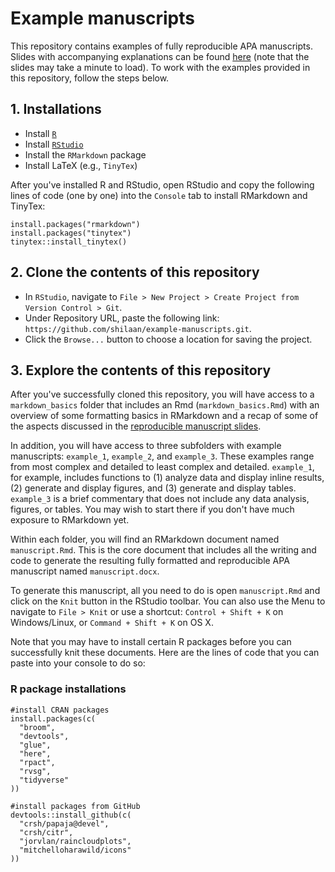 # Example manuscripts

This repository contains examples of fully reproducible APA manuscripts. Slides with accompanying explanations can be found [here](https://shilaan-apa.netlify.app) (note that the slides may take a minute to load). To work with the examples provided in this repository, follow the steps below.  

## 1. Installations

- Install [`R`](https://cran.r-project.org/mirrors.html)
- Install [`RStudio`](https://www.rstudio.com/products/rstudio/download/)
- Install the `RMarkdown` package  
- Install LaTeX (e.g., `TinyTex`)  

After you've installed R and RStudio, open RStudio and copy the following lines of code (one by one) into the `Console` tab to install RMarkdown and TinyTex: 

`install.packages("rmarkdown")`  
`install.packages("tinytex")`   
`tinytex::install_tinytex()`   

## 2. Clone the contents of this repository

- In `RStudio`, navigate to `File > New Project > Create Project from Version Control > Git`.  
- Under Repository URL, paste the following link: `https://github.com/shilaan/example-manuscripts.git`. 
- Click the `Browse...` button to choose a location for saving the project. 

## 3. Explore the contents of this repository 

After you've successfully cloned this repository, you will have access to a `markdown_basics` folder that includes an Rmd (`markdown_basics.Rmd`) with an overview of some formatting basics in RMarkdown and a recap of some of the aspects discussed in the [reproducible manuscript slides](https://shilaan-apa.netlify.app).  

In addition, you will have access to three subfolders with example manuscripts: `example_1`, `example_2`, and `example_3`. These examples range from most complex and detailed to least complex and detailed. `example_1`, for example, includes functions to (1) analyze data and display inline results, (2) generate and display figures, and (3) generate and display tables. `example_3` is a brief commentary that does not include any data analysis, figures, or tables. You may wish to start there if you don't have much exposure to RMarkdown yet.  

Within each folder, you will find an RMarkdown document named `manuscript.Rmd`. This is the core document that includes all the writing and code to generate the resulting fully formatted and reproducible APA manuscript named `manuscript.docx`.  

To generate this manuscript, all you need to do is open `manuscript.Rmd` and click on the `Knit` button in the RStudio toolbar. You can also use the Menu to navigate to `File > Knit` or use a shortcut: `Control + Shift + K` on Windows/Linux, or `Command + Shift + K` on OS X.  

Note that you may have to install certain R packages before you can successfully knit these documents. Here are the lines of code that you can paste into your console to do so: 

### R package installations
```
#install CRAN packages  
install.packages(c(
  "broom",
  "devtools",
  "glue",
  "here",
  "rpact",
  "rvsg",
  "tidyverse"
))
```

```
#install packages from GitHub  
devtools::install_github(c(
  "crsh/papaja@devel",
  "crsh/citr",
  "jorvlan/raincloudplots",
  "mitchelloharawild/icons"
))
```
